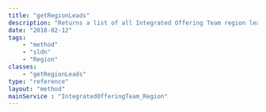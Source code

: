 ```yaml
---
title: "getRegionLeads"
description: "Returns a list of all Integrated Offering Team region leads. Note that this method, despite being visible, is not accessible by customers and attempting to use it will result in an error response. "
date: "2018-02-12"
tags:
    - "method"
    - "sldn"
    - "Region"
classes:
    - "getRegionLeads"
type: "reference"
layout: "method"
mainService : "IntegratedOfferingTeam_Region"
---
```

